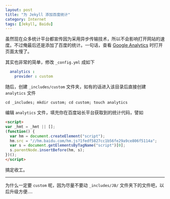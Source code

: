 ```yaml
---
layout: post
title: "为 Jekyll 添加百度统计"
category: Internet
tags: [Jekyll, Baidu]
---
```


虽然现在众多统计平台都宣传因为采用异步传输技术，所以不会影响打开网站的速度。不过俺最后还是添加了百度的统计。一句话，查看 [Google Analytics](https://www.google.com/analytics/settings/) 时打开页面太慢了。

其实也非常的简单，修改 `_config.yml` 成如下

```yaml
  analytics :
    provider : custom
```

<!-- more -->

随后，创建 `_includes/custom` 文件夹，如有的话进入该目录后直接创建 `analytics` 文件

    cd _includes; mkdir custom; cd custom; touch analytics

编辑 `analytics` 文件，填充你在百度站长平台获取到的统计代码，譬如

```html
<script>
var _hmt = _hmt || [];
(function() {
  var hm = document.createElement("script");
  hm.src = "//hm.baidu.com/hm.js?1fedf5827cc1b56fe29a9ce806f5114a";
  var s = document.getElementsByTagName("script")[0]; 
  s.parentNode.insertBefore(hm, s);
})();
</script>
```

搞定收工。

- - -
为什么一定要 `custom` 呢，因为尽量不要动 `_includes/JB/` 文件夹下的文件吧，以后升级方便....
